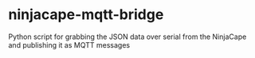 # ninjacape-mqtt-bridge
Python script for grabbing the JSON data over serial from the NinjaCape and publishing it as MQTT messages
